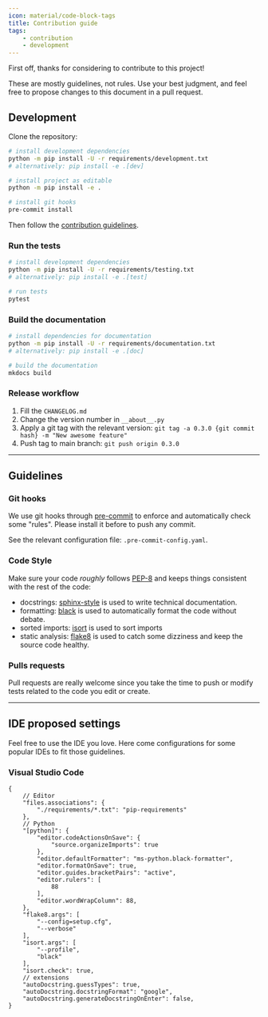```yaml
---
icon: material/code-block-tags
title: Contribution guide
tags:
    - contribution
    - development
---
```


First off, thanks for considering to contribute to this project!

These are mostly guidelines, not rules. Use your best judgment, and feel free to propose changes to this document in a pull request.

## Development

Clone the repository:

```sh
# install development dependencies
python -m pip install -U -r requirements/development.txt
# alternatively: pip install -e .[dev]

# install project as editable
python -m pip install -e .

# install git hooks
pre-commit install
```

Then follow the [contribution guidelines](#guidelines).

### Run the tests

```sh
# install development dependencies
python -m pip install -U -r requirements/testing.txt
# alternatively: pip install -e .[test]

# run tests
pytest
```

### Build the documentation

```sh
# install dependencies for documentation
python -m pip install -U -r requirements/documentation.txt
# alternatively: pip install -e .[doc]

# build the documentation
mkdocs build
```

### Release workflow

1. Fill the `CHANGELOG.md`
1. Change the version number in `__about__.py`
1. Apply a git tag with the relevant version: `git tag -a 0.3.0 {git commit hash} -m "New awesome feature"`
1. Push tag to main branch: `git push origin 0.3.0`

----

## Guidelines

### Git hooks

We use git hooks through [pre-commit](https://pre-commit.com/) to enforce and automatically check some "rules". Please install it before to push any commit.

See the relevant configuration file: `.pre-commit-config.yaml`.

### Code Style

Make sure your code *roughly* follows [PEP-8](https://www.python.org/dev/peps/pep-0008/) and keeps things consistent with the rest of the code:

- docstrings: [sphinx-style](https://sphinx-rtd-tutorial.readthedocs.io/en/latest/docstrings.html#the-sphinx-docstring-format) is used to write technical documentation.
- formatting: [black](https://black.readthedocs.io/) is used to automatically format the code without debate.
- sorted imports: [isort](https://pycqa.github.io/isort/) is used to sort imports
- static analysis: [flake8](https://flake8.pycqa.org/en/latest/) is used to catch some dizziness and keep the source code healthy.

### Pulls requests

Pull requests are really welcome since you take the time to push or modify tests related to the code you edit or create.

----

## IDE proposed settings

Feel free to use the IDE you love. Here come configurations for some popular IDEs to fit those guidelines.

### Visual Studio Code

```jsonc
{
    // Editor
    "files.associations": {
        "./requirements/*.txt": "pip-requirements"
    },
    // Python
    "[python]": {
        "editor.codeActionsOnSave": {
            "source.organizeImports": true
        },
        "editor.defaultFormatter": "ms-python.black-formatter",
        "editor.formatOnSave": true,
        "editor.guides.bracketPairs": "active",
        "editor.rulers": [
            88
        ],
        "editor.wordWrapColumn": 88,
    },
    "flake8.args": [
        "--config=setup.cfg",
        "--verbose"
    ],
    "isort.args": [
        "--profile",
        "black"
    ],
    "isort.check": true,
    // extensions
    "autoDocstring.guessTypes": true,
    "autoDocstring.docstringFormat": "google",
    "autoDocstring.generateDocstringOnEnter": false,
}
```
